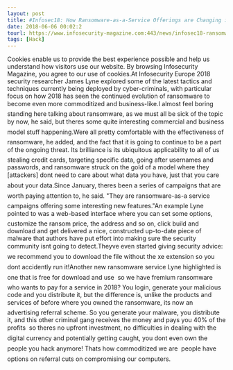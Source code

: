 ```yaml
---
layout: post
title: #Infosec18: How Ransomware-as-a-Service Offerings are Changing in 2018
date: 2018-06-06 00:02:2
tourl: https://www.infosecurity-magazine.com:443/news/infosec18-ransomwareasaservice-2018/
tags: [Hack]
---
```

Cookies enable us to provide the best experience possible and help us understand how visitors use our website. By browsing Infosecurity Magazine, you agree to our use of cookies.At Infosecurity Europe 2018 security researcher James Lyne explored some of the latest tactics and techniques currently being deployed by cyber-criminals, with particular focus on how 2018 has seen the continued evolution of ransomware to become even more commoditized and business-like.I almost feel boring standing here talking about ransomware, as we must all be sick of the topic by now, he said, but theres some quite interesting commercial and business model stuff happening.Were all pretty comfortable with the effectiveness of ransomware, he added, and the fact that it is going to continue to be a part of the ongoing threat. Its brilliance is its ubiquitous applicability to all of us  stealing credit cards, targeting specific data, going after usernames and passwords, and ransomware struck on the gold of a model where they [attackers] dont need to care about what data you have, just that you care about your data.Since January, theres been a series of campaigns that are worth paying attention to, he said. "They are ransomware-as-a service campaigns offering some interesting new features."An example Lyne pointed to was a web-based interface where you can set some options, customize the ransom price, the address and so on, click build and download and get delivered a nice, constructed up-to-date piece of malware that authors have put effort into making sure the security community isnt going to detect.Theyve even started giving security advice: we recommend you to download the file without the xe extension so you dont accidently run it!Another new ransomware service Lyne highlighted is one that is free for download and use  so we have fremium ransomware  who wants to pay for a service in 2018? You login, generate your malicious code and you distribute it, but the difference is, unlike the products and services of before where you owned the ransomware, its now an advertising referral scheme. So you generate your malware, you distribute it, and this other criminal gang receives the money and pays you 40% of the profits  so theres no upfront investment, no difficulties in dealing with the digital currency and potentially getting caught, you dont even own the people you hack anymore! Thats how commoditized we are  people have options on referral cuts on compromising our computers.